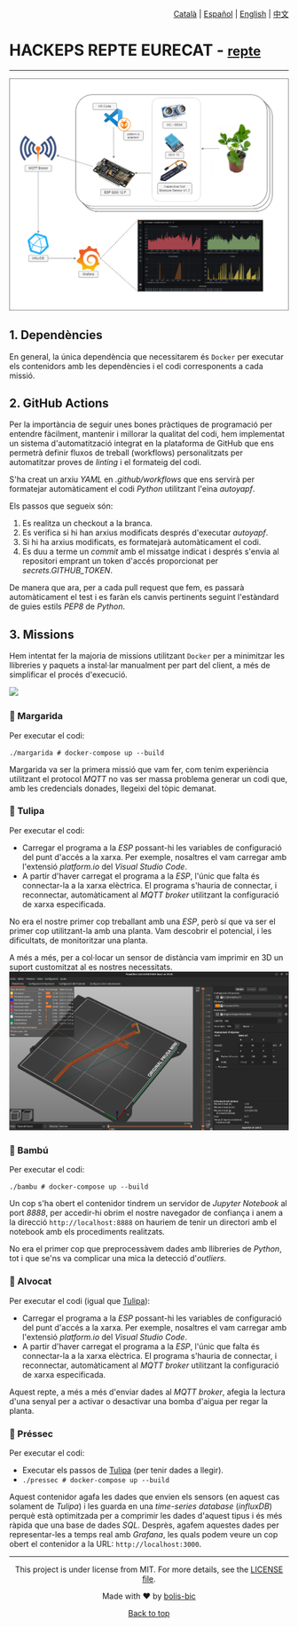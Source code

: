 <p align="right"><a href="./README.md">Català</a> | <a href="./README-es.md">Español</a> | <a href="./README-en.md">English</a> | <a href="./README-cn.md">中文</a></p>

# HACKEPS REPTE EURECAT -  <a href="https://github.com/Applied-Artificial-Intelligence-Eurecat/hackeps/" id="top"><small>repte</small></a>
---

<img src="./media/infrastructure.png"></img>

## 1. Dependències

En general, la única dependència que necessitarem és ```Docker``` per executar els contenidors amb les dependències i el codi corresponents a cada missió.

## 2. GitHub Actions

Per la importància de seguir unes bones pràctiques de programació per entendre fàcilment, mantenir i millorar la qualitat del codi, hem implementat un sistema d'automatització integrat en la plataforma de GitHub que ens permetrà definir fluxos de treball (workflows) personalitzats per automatitzar proves de _linting_ i el formateig del codi.

S'ha creat un arxiu _YAML_ en _.github/workflows_ que ens servirà per formatejar automàticament el codi _Python_ utilitzant l'eina _autoyapf_.

Els passos que segueix són:

1. Es realitza un checkout a la branca.
2. Es verifica si hi han arxius modificats després d'executar _autoyapf_.
3. Si hi ha arxius modificats, es formatejarà automàticament el codi.
4. Es duu a terme un _commit_ amb el missatge indicat i després s'envia al repositori emprant un token d'accés proporcionat per _secrets.GITHUB_TOKEN_.

De manera que ara, per a cada pull request que fem, es passarà automàticament el test i es faràn els canvis pertinents seguint l'estàndard de guies estils _PEP8_ de _Python_.

## 3. Missions

Hem intentat fer la majoria de missions utilitzant ```Docker``` per a minimitzar les llibreries y paquets a instal·lar manualment per part del client, a més de simplificar el procés d'execució.

<img src="./media/planta.png"></img>

### 🌼 Margarida

Per executar el codi:
```
./margarida # docker-compose up --build
```

Margarida va ser la primera missió que vam fer, com tenim experiència utilitzant el protocol <i>MQTT</i> no vas ser massa problema generar un codi que, amb les credencials donades, llegeixi del tòpic demanat.
  
### <p id="sec-tulipa">🌷 Tulipa</p>

Per executar el codi:
- Carregar el programa a la _ESP_ possant-hi les variables de configuració del punt d'accés a la xarxa. Per exemple, nosaltres el vam carregar amb l'extensió _platform.io_ del _Visual Studio Code_.
- A partir d'haver carregat el programa a la _ESP_, l'únic que falta és connectar-la a la xarxa elèctrica. El programa s'hauria de connectar, i reconnectar, automàticament al _MQTT broker_ utilitzant la configuració de xarxa especificada. 

No era el nostre primer cop treballant amb una _ESP_, però sí que va ser el primer cop utilitzant-la amb una planta. Vam descobrir el potencial, i les dificultats, de monitoritzar una planta. 

A més a més, per a col·locar un sensor de distància vam imprimir en 3D un suport customitzat al es nostres necessitats. <img src="./media/suport.png"></img>

### 🎋 Bambú 

Per executar el codi:
```
./bambu # docker-compose up --build
```

Un cop s'ha obert el contenidor tindrem un servidor de _Jupyter Notebook_ al port _8888_, per accedir-hi obrim el nostre navegador de confiança i anem a la direcció ```http://localhost:8888``` on hauriem de tenir un directori amb el notebook amb els procediments realitzats.

No era el primer cop que preprocessàvem dades amb llibreries de _Python_, tot i que se'ns va complicar una mica la detecció d'_outliers_.

### 🥑 Alvocat

Per executar el codi (igual que <a href="#sec-tulipa">Tulipa</a>):
- Carregar el programa a la _ESP_ possant-hi les variables de configuració del punt d'accés a la xarxa. Per exemple, nosaltres el vam carregar amb l'extensió _platform.io_ del _Visual Studio Code_.
- A partir d'haver carregat el programa a la _ESP_, l'únic que falta és connectar-la a la xarxa elèctrica. El programa s'hauria de connectar, i reconnectar, automàticament al _MQTT broker_ utilitzant la configuració de xarxa especificada. 

Aquest repte, a més a més d'enviar dades al _MQTT broker_, afegia la lectura d'una senyal per a activar o desactivar una bomba d'aigua per regar la planta. 

### 🍑 Préssec

Per executar el codi:
- Executar els passos de <a href="#sec-tulipa">Tulipa</a> (per tenir dades a llegir).
- ```./pressec # docker-compose up --build```

Aquest contenidor agafa les dades que envien els sensors (en aquest cas solament de _Tulipa_) i les guarda en una _time-series database_ (_influxDB_) perquè està optimitzada per a comprimir les dades d'aquest tipus i és més ràpida que una base de dades _SQL_. Desprès, agafem aquestes dades per representar-les a temps real amb _Grafana_, les quals podem veure un cop obert el contenidor a la URL: ```http://localhost:3000```. 

---
<div align="center">
<p>
This project is under license from MIT. For more details, see the <a href="./LICENSE.md">LICENSE file</a>.

Made with ❤️ by <a href="https://github.com/bolis-bic/" target="_blank">bolis-bic</a>

<a href="#top">Back to top</a></p>
</div>